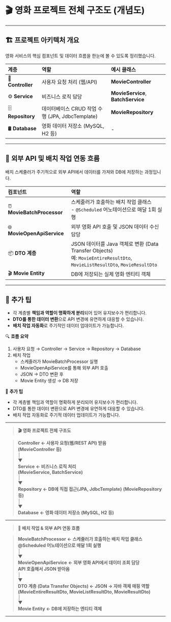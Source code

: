 # 🎬 영화 프로젝트 전체 구조도 (개념도)

---

## 🏗️ **프로젝트 아키텍처 개요**  
영화 서비스의 핵심 컴포넌트 및 데이터 흐름을 한눈에 볼 수 있도록 정리했습니다.

| 계층           | 역할                                      | 예시 클래스                    |
|:---------------|:-------------------------------------------|:--------------------------------|
| 🎯 **Controller**  | 사용자 요청 처리 (웹/API)                  | **MovieController**               |
| ⚙️ **Service**     | 비즈니스 로직 담당                        | **MovieService**, **BatchService**    |
| 🗄️ **Repository**  | 데이터베이스 CRUD 작업 수행 (JPA, JdbcTemplate) | **MovieRepository**               |
| 🛢️ **Database**    | 영화 데이터 저장소 (MySQL, H2 등)          | -                            |

---

## 🔄 **외부 API 및 배치 작업 연동 흐름**  
배치 스케줄러가 주기적으로 외부 API에서 데이터를 가져와 DB에 저장하는 과정입니다.

| 컴포넌트              | 역할                                          |
|:----------------------|:---------------------------------------------|
| ⏰ **MovieBatchProcessor** | 스케줄러가 호출하는 배치 작업 클래스<br>- `@Scheduled` 어노테이션으로 매달 1회 실행 |
| 🌐 **MovieOpenApiService** | 외부 영화 API 호출 및 JSON 데이터 수신 담당        |
| 📦 **DTO 계층**           | JSON 데이터를 Java 객체로 변환 (Data Transfer Objects)<br>예: `MovieEntireResultDto`, `MovieListResultDto`, `MovieResultDto` |
| 🎬 **Movie Entity**       | DB에 저장되는 실제 영화 엔티티 객체                |

---

## 📌 **추가 팁**
- 각 계층별 **책임과 역할이 명확하게 분리**되어 있어 유지보수가 편리합니다.
- **DTO를 통한 데이터 변환**으로 API 변경에 유연하게 대응할 수 있습니다.
- **배치 작업 자동화**로 주기적인 데이터 업데이트가 가능합니다.


🔍 **흐름 요약**  
1. 사용자 요청 → Controller → Service → Repository → Database  
2. 배치 작업  
   - 스케줄러가 MovieBatchProcessor 실행  
   - MovieOpenApiService를 통해 외부 API 호출  
   - JSON → DTO 변환 후  
   - Movie Entity 생성 → DB 저장  


📌 **추가 팁**  
- 각 계층별 책임과 역할이 명확하게 분리되어 유지보수가 편리합니다.  
- DTO를 통한 데이터 변환으로 API 변경에 유연하게 대응할 수 있습니다.  
- 배치 작업 자동화로 주기적 데이터 업데이트가 가능합니다.
---
> **🎬 영화 프로젝트 전체 구조도**

> **Controller**               **← 사용자 요청(웹/REST API) 받음**  
> **(MovieController 등)**  
> │  
> ▼  
> **Service**                  **← 비즈니스 로직 처리**  
> **(MovieService, BatchService)**  
> │  
> ▼  
> **Repository**               **← DB에 직접 접근(JPA, JdbcTemplate)**
> **(MovieRepository 등)**  
> │  
> ▼  
> **Database**                 **← 영화 데이터 저장소 (MySQL, H2 등)**
> 
---
> **🔄 배치 작업 & 외부 API 연동 흐름**

> **MovieBatchProcessor**       **← 스케줄러가 호출하는 배치 작업 클래스**  
> **@Scheduled 어노테이션으로 매달 1회 실행**  
> │  
> ▼  
> **MovieOpenApiService**       **← 외부 영화 API에서 데이터 조회 담당**  
> **API 호출해서 JSON 받아옴**  
> │  
> ▼  
> **DTO 계층 (Data Transfer Objects) ← JSON → 자바 객체 매핑 역할**  
> **(MovieEntireResultDto, MovieListResultDto, MovieResultDto)**  
> │  
> ▼  
> **Movie Entity             ← DB에 저장하는 엔티티 객체**
---


